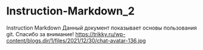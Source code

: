 # Instruction-Markdown_2
Instruction Markdown
Данный документ показывает основы пользования git.
Спасибо за внимание!
https://trikky.ru/wp-content/blogs.dir/1/files/2021/12/30/chat-avatar-136.jpg
